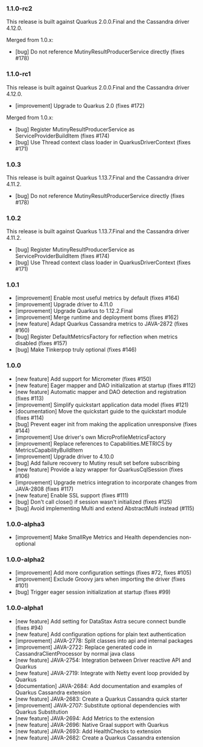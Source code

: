### 1.1.0-rc2

This release is built against Quarkus 2.0.0.Final and the Cassandra driver 4.12.0.

Merged from 1.0.x:

- [bug] Do not reference MutinyResultProducerService directly (fixes #178)

### 1.1.0-rc1

This release is built against Quarkus 2.0.0.Final and the Cassandra driver 4.12.0.

- [improvement] Upgrade to Quarkus 2.0 (fixes #172)
  
Merged from 1.0.x:

- [bug] Register MutinyResultProducerService as ServiceProviderBuildItem (fixes #174)
- [bug] Use Thread context class loader in QuarkusDriverContext (fixes #171)

### 1.0.3

This release is built against Quarkus 1.13.7.Final and the Cassandra driver 4.11.2.

- [bug] Do not reference MutinyResultProducerService directly (fixes #178)

### 1.0.2

This release is built against Quarkus 1.13.7.Final and the Cassandra driver 4.11.2.

- [bug] Register MutinyResultProducerService as ServiceProviderBuildItem (fixes #174)
- [bug] Use Thread context class loader in QuarkusDriverContext (fixes #171)

### 1.0.1

- [improvement] Enable most useful metrics by default (fixes #164)
- [improvement] Upgrade driver to 4.11.0
- [improvement] Upgrade Quarkus to 1.12.2.Final
- [improvement] Merge runtime and deployment boms (fixes #162)
- [new feature] Adapt Quarkus Cassandra metrics to JAVA-2872 (fixes #160)
- [bug] Register DefaultMetricsFactory for reflection when metrics disabled (fixes #157)
- [bug] Make Tinkerpop truly optional (fixes #146)

### 1.0.0

- [new feature] Add support for Micrometer (fixes #150)
- [new feature] Eager mapper and DAO initialization at startup (fixes #112)
- [new feature] Automatic mapper and DAO detection and registration (fixes #113)
- [improvement] Simplify quickstart application data model (fixes #121)
- [documentation] Move the quickstart guide to the quickstart module (fixes #114)
- [bug] Prevent eager init from making the application unresponsive (fixes #144)
- [improvement] Use driver's own MicroProfileMetricsFactory
- [improvement] Replace references to Capabilities.METRICS by MetricsCapabilityBuildItem
- [improvement] Upgrade driver to 4.10.0
- [bug] Add failure recovery to Mutiny result set before subscribing
- [new feature] Provide a lazy wrapper for QuarkusCqlSession (fixes #106)
- [improvement] Upgrade metrics integration to incorporate changes from JAVA-2808 (fixes #117)
- [new feature] Enable SSL support (fixes #111)
- [bug] Don't call close() if session wasn't initialized (fixes #125)
- [bug] Avoid implementing Multi and extend AbstractMulti instead (#115)

### 1.0.0-alpha3

- [improvement] Make SmallRye Metrics and Health dependencies non-optional

### 1.0.0-alpha2

- [improvement] Add more configuration settings (fixes #72, fixes #105)
- [improvement] Exclude Groovy jars when importing the driver (fixes #101)
- [bug] Trigger eager session initialization at startup (fixes #99)

### 1.0.0-alpha1

- [new feature] Add setting for DataStax Astra secure connect bundle (fixes #94)
- [new feature] Add configuration options for plain text authentication
- [improvement] JAVA-2778: Split classes into api and internal packages
- [improvement] JAVA-2722: Replace generated code in CassandraClientProcessor by normal java class
- [new feature] JAVA-2754: Integration between Driver reactive API and Quarkus
- [new feature] JAVA-2719: Integrate with Netty event loop provided by Quarkus
- [documentation] JAVA-2684: Add documentation and examples of Quarkus Cassandra extension
- [new feature] JAVA-2683: Create a Quarkus Cassandra quick starter
- [improvement] JAVA-2707: Substitute optional dependencies with Quarkus Substitution
- [new feature] JAVA-2694: Add Metrics to the extension
- [new feature] JAVA-2696: Native Graal support with Quarkus
- [new feature] JAVA-2693: Add HealthChecks to extension
- [new feature] JAVA-2682: Create a Quarkus Cassandra extension

